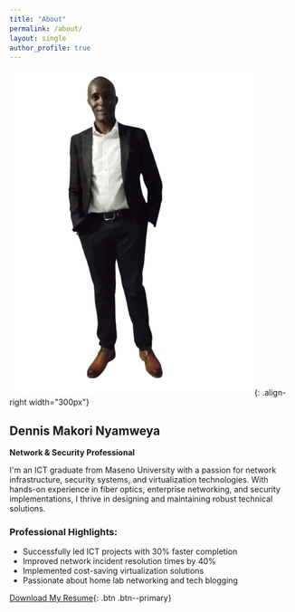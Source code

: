 ```yaml
---
title: "About"
permalink: /about/
layout: single
author_profile: true
---
```


![Profile Photo](/assets/images/profile.jpg){: .align-right width="300px"}

## Dennis Makori Nyamweya

**Network & Security Professional**

I'm an ICT graduate from Maseno University with a passion for network infrastructure, security systems, and virtualization technologies. With hands-on experience in fiber optics, enterprise networking, and security implementations, I thrive in designing and maintaining robust technical solutions.

### Professional Highlights:
- Successfully led ICT projects with 30% faster completion
- Improved network incident resolution times by 40%
- Implemented cost-saving virtualization solutions
- Passionate about home lab networking and tech blogging

[Download My Resume](/assets/images/Dennis_Makori_CV.pdf){: .btn .btn--primary}
